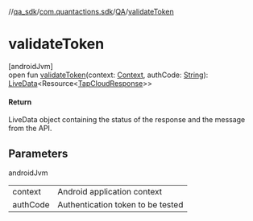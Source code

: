 //[qa_sdk](../../../index.md)/[com.quantactions.sdk](../index.md)/[QA](index.md)/[validateToken](validate-token.md)

# validateToken

[androidJvm]\
open fun [validateToken](validate-token.md)(context: [Context](https://developer.android.com/reference/kotlin/android/content/Context.html), authCode: [String](https://developer.android.com/reference/kotlin/java/lang/String.html)): [LiveData](https://developer.android.com/reference/kotlin/androidx/lifecycle/LiveData.html)<Resource<[TapCloudResponse](../../com.quantactions.sdk.data.api.responses/-tap-cloud-response/index.md)>>

#### Return

LiveData object containing the status of the response and the message from the API.

## Parameters

androidJvm

| | |
|---|---|
| context | Android application context |
| authCode | Authentication token to be tested |
